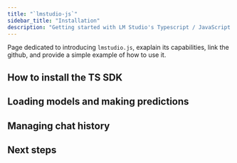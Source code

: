 ```yaml
---
title: "`lmstudio-js`"
sidebar_title: "Installation"
description: "Getting started with LM Studio's Typescript / JavaScript SDK"
---
```


Page dedicated to introducing `lmstudio.js`, exaplain its capabilities, link the github, and provide a simple example of how to use it.


## How to install the TS SDK

## Loading models and making predictions

## Managing chat history

## Next steps

